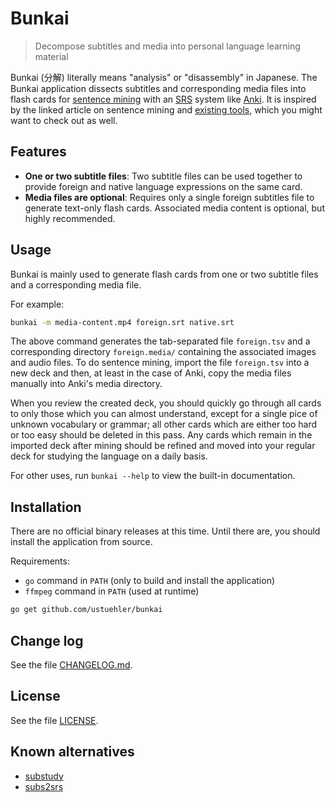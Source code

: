 # Bunkai
> Decompose subtitles and media into personal language learning material

Bunkai (分解) literally means "analysis" or "disassembly" in Japanese. The Bunkai
application dissects subtitles and corresponding media files into flash cards
for [sentence mining][1] with an [SRS][2] system like [Anki][3]. It is inspired
by the linked article on sentence mining and [existing tools][4], which you
might want to check out as well.

[1]: https://massimmersionapproach.com/table-of-contents/stage-1/jp-quickstart-guide/#sentence-mining
[2]: https://en.wikipedia.org/wiki/Spaced_repetition
[3]: https://ankiweb.net/
[4]: #known-alternatives

## Features
- **One or two subtitle files**: Two subtitle files can be used together to
  provide foreign and native language expressions on the same card.
- **Media files are optional**: Requires only a single foreign subtitles file to
  generate text-only flash cards. Associated media content is optional, but
  highly recommended.

## Usage
Bunkai is mainly used to generate flash cards from one or two subtitle files
and a corresponding media file.

For example:

```bash
bunkai -m media-content.mp4 foreign.srt native.srt
```

The above command generates the tab-separated file `foreign.tsv` and a
corresponding directory `foreign.media/` containing the associated images and
audio files. To do sentence mining, import the file `foreign.tsv` into a new
deck and then, at least in the case of Anki, copy the media files manually into
Anki's media directory.

When you review the created deck, you should quickly go through all cards to
only those which you can almost understand, except for a single pice of unknown
vocabulary or grammar; all other cards which are either too hard or too easy
should be deleted in this pass. Any cards which remain in the imported deck
after mining should be refined and moved into your regular deck for studying the
language on a daily basis.

For other uses, run `bunkai --help` to view the built-in documentation.

## Installation
There are no official binary releases at this time. Until there are, you should
install the application from source.

Requirements:
- `go` command in `PATH` (only to build and install the application)
- `ffmpeg` command in `PATH` (used at runtime)

```bash
go get github.com/ustuehler/bunkai
```

## Change log
See the file [CHANGELOG.md](CHANGELOG.md).

## License
See the file [LICENSE](LICENSE).

## Known alternatives
- [substudy](https://github.com/emk/subtitles-rs/tree/master/substudy)
- [subs2srs](http://subs2srs.sourceforge.net/)
